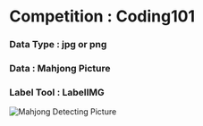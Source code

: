 # Competition : Coding101
### Data Type : jpg or png
### Data : Mahjong Picture
### Label Tool : LabelIMG

![Mahjong Detecting Picture](https://cdn.discordapp.com/attachments/890907943741059095/1083480883165667471/IMG_1213.jpg "Logo")
